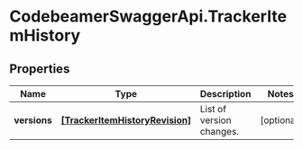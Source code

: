 # CodebeamerSwaggerApi.TrackerItemHistory

## Properties
Name | Type | Description | Notes
------------ | ------------- | ------------- | -------------
**versions** | [**[TrackerItemHistoryRevision]**](TrackerItemHistoryRevision.md) | List of version changes. | [optional] 
